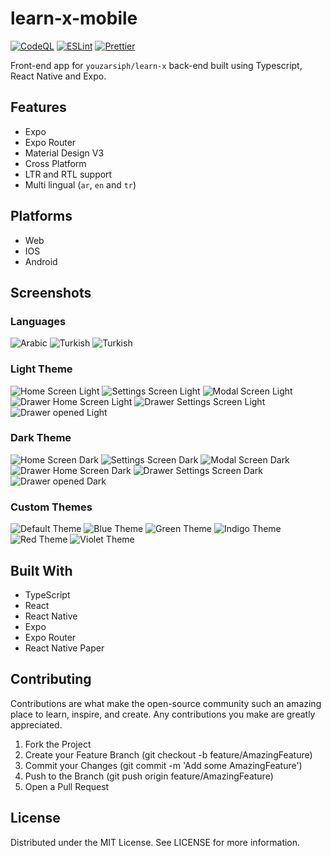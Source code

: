 # learn-x-mobile

[![CodeQL](https://github.com/youzarsiph/learn-x-mobile/actions/workflows/codeql.yml/badge.svg)](https://github.com/youzarsiph/learn-x-mobile/actions/workflows/codeql.yml)
[![ESLint](https://github.com/youzarsiph/learn-x-mobile/actions/workflows/eslint.yml/badge.svg)](https://github.com/youzarsiph/learn-x-mobile/actions/workflows/eslint.yml)
[![Prettier](https://github.com/youzarsiph/learn-x-mobile/actions/workflows/prettier.yml/badge.svg)](https://github.com/youzarsiph/learn-x-mobile/actions/workflows/prettier.yml)

Front-end app for `youzarsiph/learn-x` back-end built using Typescript, React Native and Expo.

## Features

- Expo
- Expo Router
- Material Design V3
- Cross Platform
- LTR and RTL support
- Multi lingual (`ar`, `en` and `tr`)

## Platforms

- Web
- IOS
- Android

## Screenshots

### Languages

![Arabic](screenshots/lang/ar.png)
![Turkish](screenshots/lang/en.png)
![Turkish](screenshots/lang/tr.png)

### Light Theme

![Home Screen Light](screenshots/light/home.png)
![Settings Screen Light](screenshots/light/settings.png)
![Modal Screen Light](screenshots/light/modal.png)
![Drawer Home Screen Light](screenshots/light/drawer-home.png)
![Drawer Settings Screen Light](screenshots/light/drawer-settings.png)
![Drawer opened Light](screenshots/light/drawer.png)

### Dark Theme

![Home Screen Dark](screenshots/dark/home.png)
![Settings Screen Dark](screenshots/dark/settings.png)
![Modal Screen Dark](screenshots/dark/modal.png)
![Drawer Home Screen Dark](screenshots/dark/drawer-home.png)
![Drawer Settings Screen Dark](screenshots/dark/drawer-settings.png)
![Drawer opened Dark](screenshots/dark/drawer.png)

### Custom Themes

![Default Theme](screenshots/themes/default.png)
![Blue Theme](screenshots/themes/blue.png)
![Green Theme](screenshots/themes/green.png)
![Indigo Theme](screenshots/themes/indigo.png)
![Red Theme](screenshots/themes/red.png)
![Violet Theme](screenshots/themes/violet.png)

## Built With

- TypeScript
- React
- React Native
- Expo
- Expo Router
- React Native Paper

## Contributing

Contributions are what make the open-source community such an amazing place to learn, inspire, and create. Any contributions you make are greatly appreciated.

1. Fork the Project
2. Create your Feature Branch (git checkout -b feature/AmazingFeature)
3. Commit your Changes (git commit -m 'Add some AmazingFeature')
4. Push to the Branch (git push origin feature/AmazingFeature)
5. Open a Pull Request

## License

Distributed under the MIT License. See LICENSE for more information.
